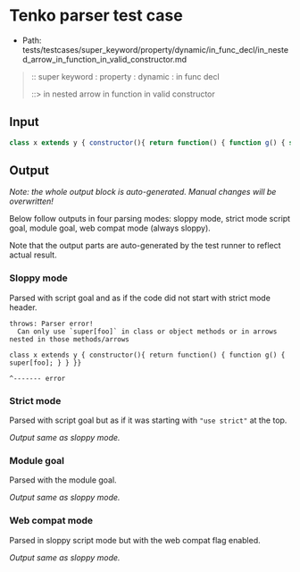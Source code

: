 # Tenko parser test case

- Path: tests/testcases/super_keyword/property/dynamic/in_func_decl/in_nested_arrow_in_function_in_valid_constructor.md

> :: super keyword : property : dynamic : in func decl
>
> ::> in nested arrow in function in valid constructor

## Input


`````js
class x extends y { constructor(){ return function() { function g() { super[foo]; } } }}
`````

## Output

_Note: the whole output block is auto-generated. Manual changes will be overwritten!_

Below follow outputs in four parsing modes: sloppy mode, strict mode script goal, module goal, web compat mode (always sloppy).

Note that the output parts are auto-generated by the test runner to reflect actual result.

### Sloppy mode

Parsed with script goal and as if the code did not start with strict mode header.

`````
throws: Parser error!
  Can only use `super[foo]` in class or object methods or in arrows nested in those methods/arrows

class x extends y { constructor(){ return function() { function g() { super[foo]; } } }}
                                                                           ^------- error
`````

### Strict mode

Parsed with script goal but as if it was starting with `"use strict"` at the top.

_Output same as sloppy mode._

### Module goal

Parsed with the module goal.

_Output same as sloppy mode._

### Web compat mode

Parsed in sloppy script mode but with the web compat flag enabled.

_Output same as sloppy mode._

